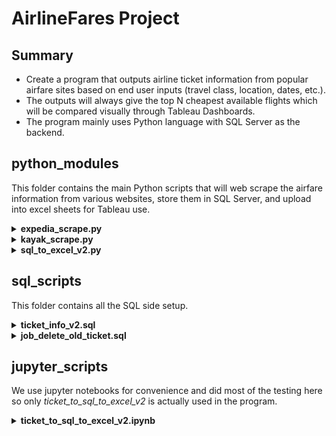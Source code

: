 # AirlineFares Project
## Summary
* Create a program that outputs airline ticket information from popular airfare sites based on end user inputs (travel class, location, dates, etc.).
* The outputs will always give the top N cheapest available flights which will be compared visually through Tableau Dashboards.
* The program mainly uses Python language with SQL Server as the backend.

## python_modules
This folder contains the main Python scripts that will web scrape the airfare information from various websites, store them in SQL Server, and upload into excel sheets for Tableau use.
<details>
<summary><b>expedia_scrape.py</b></summary>

**class expedia_flight:**
* Using BeautifulSoup and Selenium with Google Chrome as the browser of choice, this *class* will scrape expedia.ca for their airfare information.
* **Method** ***get_ticket_info*** is our web scraper and comes with default parameters that an airfare site might use to get ticket information. The end user will be able to put in their own arguments during runtime.
* Dictionary *flight_inputs* stores a couple of key words and actions that seem to be common across multiple airfare sites and will be called upon during scraping.
* Next, we handle any invalid end user inputs as each airfare site can only take certain inputs. This is done before we even request the webpage just so we are not opening the page and closing everytime
we have an invalid input. Of course this means we checked out the websites beforehand and hopefully, they don't change too often.
* Now request the webpage.
* For the scraping, we are just going section to section, mainly using XPATH in conjunction with our inputs to fill in the categories before clicking "search".
* After searching and checking if there are any available flights, we use a *css_selector* to find and separate each group of individual tickets and then use RegEx to get the info that we want and place them into lists.
* <details>
  <summary>Code snippet</summary>

  ```python
  ticket_css_selector = '.uitk-card-has-primary-theme .uitk-card-content-section-padded .uitk-card-link'
  content = browser.find_elements_by_css_selector(ticket_css_selector)
  for e in content:
      start = e.get_attribute('innerHTML')
      soup = bs(start, features='lxml')
      raw = soup.get_text().strip()

      x = re.sub("[a-zA-Z ]*information for ", "", raw) 
      m = re.search("flight", x)
      airline.append( x[:m.start()].strip() )
  ```
  </details>

* Note that everytime an error happens during runtime, we close the browser *browser.quit()* and exit our function *sys.exit()* so we can start blank again.
* **Method** ***info_to_sql(self, ticket):*** is called upon to place our scraped ticket info into SQL Server. 
* We first clean up the raw outputs and make sure they match the data type for their corresponding columns in our SQL tables.
* Then we use *cursor.executemany* from *pyodbc* module to bulk insert our ticket info into SQL table.
* Commit the code to end.
* **Note:** I don't think we need the insert into ***##tmp_table?***
</details>

<details>
<summary><b>kayak_scrape.py</b></summary>

**class kayak_flight:**
* Pretty much the same methods as with our expedia scraper above. Only some small differences in how we find the elements and deal with the page.
</details>

<details>
<summary><b>sql_to_excel_v2.py</b></summary>

* This module will upload our airfare tables in SQL to an Excel sheet.
* We use pandas dataframes to modify our data a bit, make them easier to use in a visualization.
* TO avoid overwriting existing data in our Excel sheets, we first check if there is already data and if there is, we drop the *id* column and *concat* the new table data onto the old table.
* Use *pd.ExcelWriter* with *mode = a* and *if_sheet_exists='replace'*, then add a new *id* column restarting from 0.
* <details>
  <summary>Code snippet</summary>

  ```python
  try:
        existing_df = pd.read_excel('airfare_tables.xlsx', sheet_name='tickets')
        existing_df = existing_df.drop(columns=(['id']))
        df = pd.concat([existing_df, df], ignore_index=True)

        df['going_date'] = pd.to_datetime(df['going_date']).dt.date
        df['return_date'] = pd.to_datetime(df['return_date']).dt.date

        with pd.ExcelWriter('airfare_tables.xlsx', 
                        mode='a',
                        if_sheet_exists='replace',
        ) as writer:
            df.to_excel(writer, sheet_name='tickets', index=True, index_label='id')
  ```
  </details>

</details>

## sql_scripts
This folder contains all the SQL side setup.
<details>
<summary><b>ticket_info_v2.sql</b></summary>

* Beyond the table set up, we also created triggers for each airfare table which checks after every new insert if the row_id is greater than 1000.
* If it is, then we reset the auto incremented id to start back from 0.
* We do this because auto incremented id's won't reset on it's own and will just keep getting larger and I don't want gigantic numbers stuck in the table.
* Obviously this means we are also periodically deleting older entries otherwise we will go over 1000 actual entries and run into trouble with this trigger.
</details>

<details>
<summary><b>job_delete_old_ticket.sql</b></summary>

* As the filename suggests, this script creates a *SQL Job Agent* that will automatically delete entries older than a given timeframe (set by user - currently 1 week)
* The script can be set to run starting at any future date and time chosen. As long as **SQL Server and SQL Server Agent** Services are running on the PC.
</details>

## jupyter_scripts
We use jupyter notebooks for convenience and did most of the testing here so only *ticket_to_sql_to_excel_v2* is actually used in the program.
<details>
<summary><b>ticket_to_sql_to_excel_v2.ipynb</b></summary>

* This file is the one that puts everything together and calls the scraper functions, stores it into SQL, and places the data into Excel sheets for Tableau use. Just make sure the other files are either on the same path, or have been added to path like we did.
* ***args*** is where all the user inputs go and is the only thing that may be changed between runs besides ***ChromeOptions*** on rare occasions.
* ***ChromeOptions*** is where we add the path to our *chromedriver* as well as set up any methods that can help with avoiding bot detection.